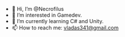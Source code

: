 - 👋 Hi, I’m @Necrofilus
- 👀 I’m interested in Gamedev.
- 🌱 I’m currently learning C# and Unity.
- 📫 How to reach me: vladas341@gmail.com 

<!---
Necrofilus/Necrofilus is a ✨ special ✨ repository because its `README.md` (this file) appears on your GitHub profile.
You can click the Preview link to take a look at your changes.
--->
